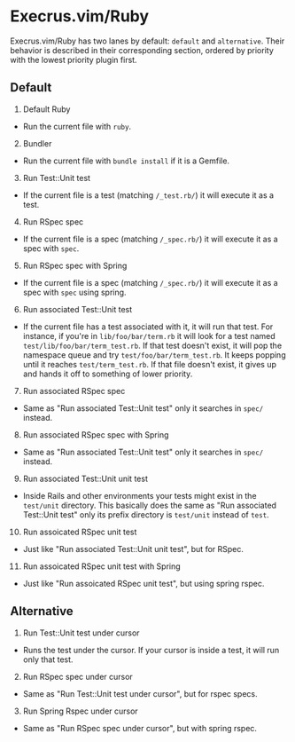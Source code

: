 # Execrus.vim/Ruby

Execrus.vim/Ruby has two lanes by default: `default` and `alternative`. Their
behavior is described in their corresponding section, ordered by priority with
the lowest priority plugin first.

## Default

1. Default Ruby
  - Run the current file with `ruby`.
2. Bundler
  - Run the current file with `bundle install` if it is a Gemfile.
3. Run Test::Unit test
  - If the current file is a test (matching `/_test.rb/`) it will execute it as
    a test.
4. Run RSpec spec
  - If the current file is a spec (matching `/_spec.rb/`) it will execute it as
    a spec with `spec`.
5. Run RSpec spec with Spring
  - If the current file is a spec (matching `/_spec.rb/`) it will execute it as
    a spec with `spec` using spring.
6. Run associated Test::Unit test
  - If the current file has a test associated with it, it will run that test.
    For instance, if you're in `lib/foo/bar/term.rb` it will look for a test
    named `test/lib/foo/bar/term_test.rb`. If that test doesn't exist, it will
    pop the namespace queue and try `test/foo/bar/term_test.rb`. It keeps
    popping until it reaches `test/term_test.rb`. If that file doesn't exist, it
    gives up and hands it off to something of lower priority.
7. Run associated RSpec spec
  - Same as "Run associated Test::Unit test" only it searches in `spec/`
    instead.
8. Run associated RSpec spec with Spring
  - Same as "Run associated Test::Unit test" only it searches in `spec/`
    instead.
9. Run associated Test::Unit unit test
  - Inside Rails and other environments your tests might exist in the
    `test/unit` directory. This basically does the same as "Run associated
    Test::Unit test" only its prefix directory is `test/unit` instead of `test`.
10. Run assoicated RSpec unit test
  - Just like "Run associated Test::Unit unit test", but for RSpec.
11. Run assoicated RSpec unit test with Spring
  - Just like "Run assoicated RSpec unit test", but using spring rspec.

## Alternative

1. Run Test::Unit test under cursor
  - Runs the test under the cursor. If your cursor is inside a test, it will
    run only that test.
2. Run RSpec spec under cursor
  - Same as "Run Test::Unit test under cursor", but for rspec specs.
3. Run Spring Rspec under cursor
  - Same as "Run RSpec spec under cursor", but with spring rspec.
